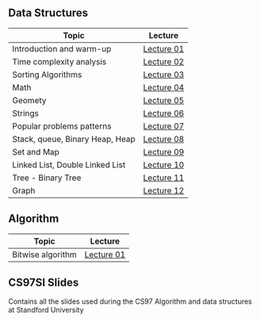 ## Data Structures

|Topic|Lecture|
|-------|:------:|
|Introduction and warm-up|[Lecture 01](data-structures/Lecture01.md)|
|Time complexity analysis|[Lecture 02](data-structures/Lecture02.md)|
|Sorting Algorithms|[Lecture 03](data-structures/Lecture03.md)|
|Math|[Lecture 04](data-structures/Lecture04.md)|
|Geomety|[Lecture 05](data-structures/Lecture05.md)|
|Strings|[Lecture 06](data-structures/Lecture06.md)|
|Popular problems patterns|[Lecture 07](data-structures/Lecture09.md)|
|Stack, queue, Binary Heap, Heap|[Lecture 08](data-structures/Lecture10.md)|
|Set and Map|[Lecture 09](data-structures/Lecture11.md)|
|Linked List, Double Linked List|[Lecture 10](data-structures/Lecture12.md)|
|Tree - Binary Tree|[Lecture 11](data-structures/Lecture13.md)|
|Graph|[Lecture 12](data-structures/Lecture14.md)|


## Algorithm

|Topic|Lecture|
|-------|:------:|
|Bitwise algorithm|[Lecture 01](algorithm/Lecture01.md)|

## CS97SI Slides

Contains all the slides used during the CS97 Algorithm and data structures at Standford University

